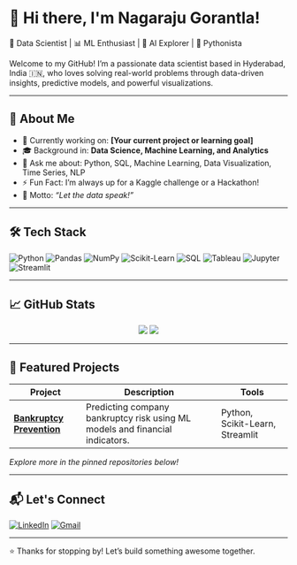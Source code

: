 # 👋 Hi there, I'm Nagaraju Gorantla!

🚀 Data Scientist | 📊 ML Enthusiast | 🧠 AI Explorer | 🐍 Pythonista

Welcome to my GitHub! I’m a passionate data scientist based in Hyderabad, India 🇮🇳, who loves solving real-world problems through data-driven insights, predictive models, and powerful visualizations.

---

## 💼 About Me

- 🔭 Currently working on: **[Your current project or learning goal]**
- 🎓 Background in: **Data Science, Machine Learning, and Analytics**
- 💬 Ask me about: Python, SQL, Machine Learning, Data Visualization, Time Series, NLP
- ⚡ Fun Fact: I’m always up for a Kaggle challenge or a Hackathon!
- 🧠 Motto: *“Let the data speak!”*

---

## 🛠️ Tech Stack

![Python](https://img.shields.io/badge/-Python-333?style=flat&logo=python)
![Pandas](https://img.shields.io/badge/-Pandas-150458?style=flat&logo=pandas)
![NumPy](https://img.shields.io/badge/-NumPy-013243?style=flat&logo=numpy)
![Scikit-Learn](https://img.shields.io/badge/-Scikit--Learn-F7931E?style=flat&logo=scikit-learn)
![SQL](https://img.shields.io/badge/-SQL-4479A1?style=flat&logo=postgresql)
![Tableau](https://img.shields.io/badge/-Tableau-E97627?style=flat&logo=tableau)
![Jupyter](https://img.shields.io/badge/-Jupyter-F37626?style=flat&logo=jupyter)
![Streamlit](https://img.shields.io/badge/-Streamlit-FF4B4B?style=flat&logo=streamlit)

---

## 📈 GitHub Stats

<p align="center">
  <img src="https://github-readme-stats.vercel.app/api?username=NagarajuGorantla&show_icons=true&theme=github_dark&count_private=true" />
  <img src="https://github-readme-streak-stats.herokuapp.com/?user=NagarajuGorantla&theme=github-dark" />
</p>

---

## 📌 Featured Projects

| Project | Description | Tools |
|--------|-------------|-------|
| [**Bankruptcy Prevention**](https://github.com/NagarajuGorantla/Bankruptcy_Prevention_Project) | Predicting company bankruptcy risk using ML models and financial indicators. | Python, Scikit-Learn, Streamlit |


*Explore more in the pinned repositories below!*

---

## 📬 Let's Connect

[![LinkedIn](https://img.shields.io/badge/-LinkedIn-0077B5?style=flat&logo=linkedin)](https://www.linkedin.com/in/your-link/)
[![Gmail](https://img.shields.io/badge/-Gmail-D14836?style=flat&logo=gmail&logoColor=white)](mailto:nagarajugorantla972@gmail.com)

---

⭐️ Thanks for stopping by! Let’s build something awesome together.



